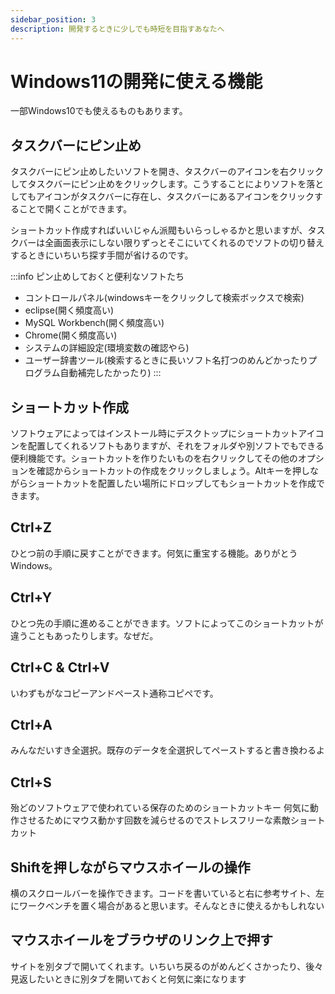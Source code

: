 ```yaml
---
sidebar_position: 3
description: 開発するときに少しでも時短を目指すあなたへ
---
```


# Windows11の開発に使える機能

一部Windows10でも使えるものもあります。

## タスクバーにピン止め

タスクバーにピン止めしたいソフトを開き、タスクバーのアイコンを右クリックしてタスクバーにピン止めをクリックします。こうすることによりソフトを落としてもアイコンがタスクバーに存在し、タスクバーにあるアイコンをクリックすることで開くことができます。

ショートカット作成すればいいじゃん派閥もいらっしゃるかと思いますが、タスクバーは全画面表示にしない限りずっとそこにいてくれるのでソフトの切り替えするときにいちいち探す手間が省けるのです。

:::info ピン止めしておくと便利なソフトたち
- コントロールパネル(windowsキーをクリックして検索ボックスで検索)
- eclipse(開く頻度高い)
- MySQL Workbench(開く頻度高い)
- Chrome(開く頻度高い)
- システムの詳細設定(環境変数の確認やら)
- ユーザー辞書ツール(検索するときに長いソフト名打つのめんどかったりプログラム自動補完したかったり)
:::

## ショートカット作成

ソフトウェアによってはインストール時にデスクトップにショートカットアイコンを配置してくれるソフトもありますが、それをフォルダや別ソフトでもできる便利機能です。ショートカットを作りたいものを右クリックしてその他のオプションを確認からショートカットの作成をクリックしましょう。Altキーを押しながらショートカットを配置したい場所にドロップしてもショートカットを作成できます。

## Ctrl+Z

ひとつ前の手順に戻すことができます。何気に重宝する機能。ありがとうWindows。

## Ctrl+Y

ひとつ先の手順に進めることができます。ソフトによってこのショートカットが違うこともあったりします。なぜだ。

## Ctrl+C & Ctrl+V

いわずもがなコピーアンドペースト通称コピペです。

## Ctrl+A

みんなだいすき全選択。既存のデータを全選択してペーストすると書き換わるよ

## Ctrl+S

殆どのソフトウェアで使われている保存のためのショートカットキー
何気に動作させるためにマウス動かす回数を減らせるのでストレスフリーな素敵ショートカット

## Shiftを押しながらマウスホイールの操作

横のスクロールバーを操作できます。コードを書いていると右に参考サイト、左にワークベンチを置く場合があると思います。そんなときに使えるかもしれない

## マウスホイールをブラウザのリンク上で押す

サイトを別タブで開いてくれます。いちいち戻るのがめんどくさかったり、後々見返したいときに別タブを開いておくと何気に楽になります